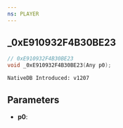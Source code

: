 ```yaml
---
ns: PLAYER
---
```

## _0xE910932F4B30BE23

```c
// 0xE910932F4B30BE23
void _0xE910932F4B30BE23(Any p0);
```

```
NativeDB Introduced: v1207
```

## Parameters
* **p0**:
